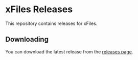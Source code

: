 # xFiles Releases

This repository contains releases for xFiles.

## Downloading

You can download the latest release from the [releases page](releases).
